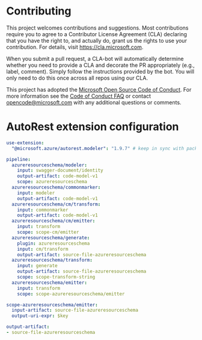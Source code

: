 
# Contributing

This project welcomes contributions and suggestions.  Most contributions require you to agree to a
Contributor License Agreement (CLA) declaring that you have the right to, and actually do, grant us
the rights to use your contribution. For details, visit https://cla.microsoft.com.

When you submit a pull request, a CLA-bot will automatically determine whether you need to provide
a CLA and decorate the PR appropriately (e.g., label, comment). Simply follow the instructions
provided by the bot. You will only need to do this once across all repos using our CLA.

This project has adopted the [Microsoft Open Source Code of Conduct](https://opensource.microsoft.com/codeofconduct/).
For more information see the [Code of Conduct FAQ](https://opensource.microsoft.com/codeofconduct/faq/) or
contact [opencode@microsoft.com](mailto:opencode@microsoft.com) with any additional questions or comments.

# AutoRest extension configuration

``` yaml
use-extension:
  "@microsoft.azure/autorest.modeler": "1.9.7" # keep in sync with package.json's dev dependency in order to have meaningful tests

pipeline:
  azureresourceschema/modeler:
    input: swagger-document/identity
    output-artifact: code-model-v1
    scope: azureresourceschema
  azureresourceschema/commonmarker:
    input: modeler
    output-artifact: code-model-v1
  azureresourceschema/cm/transform:
    input: commonmarker
    output-artifact: code-model-v1
  azureresourceschema/cm/emitter:
    input: transform
    scope: scope-cm/emitter
  azureresourceschema/generate:
    plugin: azureresourceschema
    input: cm/transform
    output-artifact: source-file-azureresourceschema
  azureresourceschema/transform:
    input: generate
    output-artifact: source-file-azureresourceschema
    scope: scope-transform-string
  azureresourceschema/emitter:
    input: transform
    scope: scope-azureresourceschema/emitter

scope-azureresourceschema/emitter:
  input-artifact: source-file-azureresourceschema
  output-uri-expr: $key

output-artifact:
- source-file-azureresourceschema
```
